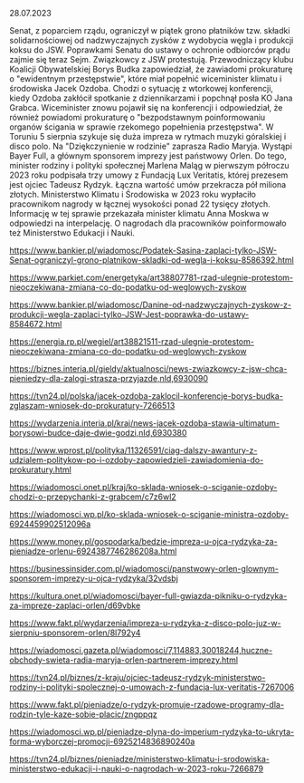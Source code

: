 28.07.2023

Senat, z poparciem rządu, ograniczył w piątek grono płatników tzw. składki solidarnościowej od nadzwyczajnych zysków z wydobycia węgla i produkcji koksu do JSW. Poprawkami Senatu do ustawy o ochronie odbiorców prądu zajmie się teraz Sejm. Związkowcy z JSW protestują. Przewodniczący klubu Koalicji Obywatelskiej Borys Budka zapowiedział, że zawiadomi prokuraturę o "ewidentnym przestępstwie", które miał popełnić wiceminister klimatu i środowiska Jacek Ozdoba. Chodzi o sytuację z wtorkowej konferencji, kiedy Ozdoba zakłócił spotkanie z dziennikarzami i popchnął posła KO Jana Grabca. Wiceminister znowu pojawił się na konferencji i odpowiedział, że również powiadomi prokuraturę o "bezpodstawnym poinformowaniu organów ścigania w sprawie rzekomego popełnienia przestępstwa". W Toruniu 5 sierpnia szykuje się duża impreza w rytmach muzyki góralskiej i disco polo. Na "Dziękczynienie w rodzinie" zaprasza Radio Maryja. Wystąpi Bayer Full, a głównym sponsorem imprezy jest państwowy Orlen. Do tego, minister rodziny i polityki społecznej Marlena Maląg w pierwszym półroczu 2023 roku podpisała trzy umowy z Fundacją Lux Veritatis, której prezesem jest ojciec Tadeusz Rydzyk. Łączna wartość umów przekracza pół miliona złotych. Ministerstwo Klimatu i Środowiska w 2023 roku wypłaciło pracownikom nagrody w łącznej wysokości ponad 22 tysięcy złotych. Informację w tej sprawie przekazała minister klimatu Anna Moskwa w odpowiedzi na interpelację. O nagrodach dla pracowników poinformowało też Ministerstwo Edukacji i Nauki.

https://www.bankier.pl/wiadomosc/Podatek-Sasina-zaplaci-tylko-JSW-Senat-ograniczyl-grono-platnikow-skladki-od-wegla-i-koksu-8586392.html

https://www.parkiet.com/energetyka/art38807781-rzad-ulegnie-protestom-nieoczekiwana-zmiana-co-do-podatku-od-weglowych-zyskow

https://www.bankier.pl/wiadomosc/Danine-od-nadzwyczajnych-zyskow-z-produkcji-wegla-zaplaci-tylko-JSW-Jest-poprawka-do-ustawy-8584672.html

https://energia.rp.pl/wegiel/art38821511-rzad-ulegnie-protestom-nieoczekiwana-zmiana-co-do-podatku-od-weglowych-zyskow

https://biznes.interia.pl/gieldy/aktualnosci/news-zwiazkowcy-z-jsw-chca-pieniedzy-dla-zalogi-strasza-przyjazde,nId,6930090

https://tvn24.pl/polska/jacek-ozdoba-zaklocil-konferencje-borys-budka-zglaszam-wniosek-do-prokuratury-7266513

https://wydarzenia.interia.pl/kraj/news-jacek-ozdoba-stawia-ultimatum-borysowi-budce-daje-dwie-godzi,nId,6930380

https://www.wprost.pl/polityka/11326591/ciag-dalszy-awantury-z-udzialem-politykow-po-i-ozdoby-zapowiedzieli-zawiadomienia-do-prokuratury.html

https://wiadomosci.onet.pl/kraj/ko-sklada-wniosek-o-sciganie-ozdoby-chodzi-o-przepychanki-z-grabcem/c7z6wl2

https://wiadomosci.wp.pl/ko-sklada-wniosek-o-sciganie-ministra-ozdoby-6924459902512096a

https://www.money.pl/gospodarka/bedzie-impreza-u-ojca-rydzyka-za-pieniadze-orlenu-6924387746286208a.html

https://businessinsider.com.pl/wiadomosci/panstwowy-orlen-glownym-sponsorem-imprezy-u-ojca-rydzyka/32vdsbj

https://kultura.onet.pl/wiadomosci/bayer-full-gwiazda-pikniku-o-rydzyka-za-impreze-zaplaci-orlen/d69vbke

https://www.fakt.pl/wydarzenia/impreza-u-rydzyka-z-disco-polo-juz-w-sierpniu-sponsorem-orlen/8l792y4

https://wiadomosci.gazeta.pl/wiadomosci/7,114883,30018244,huczne-obchody-swieta-radia-maryja-orlen-partnerem-imprezy.html

https://tvn24.pl/biznes/z-kraju/ojciec-tadeusz-rydzyk-ministerstwo-rodziny-i-polityki-spolecznej-o-umowach-z-fundacja-lux-veritatis-7267006

https://www.fakt.pl/pieniadze/o-rydzyk-promuje-rzadowe-programy-dla-rodzin-tyle-kaze-sobie-placic/zngppqz

https://wiadomosci.wp.pl/pieniadze-plyna-do-imperium-rydzyka-to-ukryta-forma-wyborczej-promocji-6925214836890240a

https://tvn24.pl/biznes/pieniadze/ministerstwo-klimatu-i-srodowiska-ministerstwo-edukacji-i-nauki-o-nagrodach-w-2023-roku-7266879